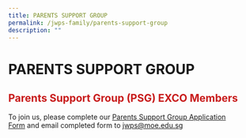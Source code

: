 ```yaml
---
title: PARENTS SUPPORT GROUP
permalink: /jwps-family/parents-support-group
description: ""
---
```

# PARENTS SUPPORT GROUP
## <span style = "color: #c81b1b"> <b>Parents Support Group (PSG) EXCO Members</b> </span>



To join us, please complete our <a href="/files/JWPS%20Family/PSG%20Form%202022.pdf" target ="_blank" >Parents Support Group Application Form</a> and email completed form to jwps@moe.edu.sg